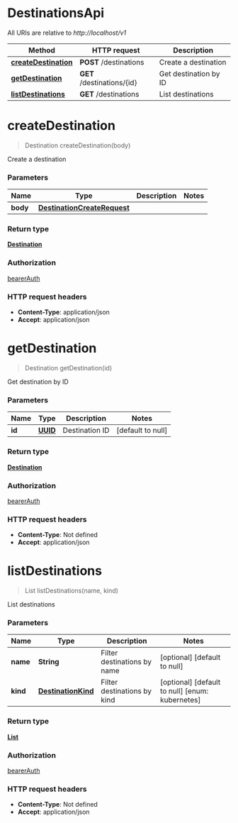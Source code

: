 # DestinationsApi

All URIs are relative to *http://localhost/v1*

Method | HTTP request | Description
------------- | ------------- | -------------
[**createDestination**](DestinationsApi.md#createDestination) | **POST** /destinations | Create a destination
[**getDestination**](DestinationsApi.md#getDestination) | **GET** /destinations/{id} | Get destination by ID
[**listDestinations**](DestinationsApi.md#listDestinations) | **GET** /destinations | List destinations


<a name="createDestination"></a>
# **createDestination**
> Destination createDestination(body)

Create a destination

### Parameters

Name | Type | Description  | Notes
------------- | ------------- | ------------- | -------------
 **body** | [**DestinationCreateRequest**](../Models/DestinationCreateRequest.md)|  |

### Return type

[**Destination**](../Models/Destination.md)

### Authorization

[bearerAuth](../README.md#bearerAuth)

### HTTP request headers

- **Content-Type**: application/json
- **Accept**: application/json

<a name="getDestination"></a>
# **getDestination**
> Destination getDestination(id)

Get destination by ID

### Parameters

Name | Type | Description  | Notes
------------- | ------------- | ------------- | -------------
 **id** | [**UUID**](../Models/.md)| Destination ID | [default to null]

### Return type

[**Destination**](../Models/Destination.md)

### Authorization

[bearerAuth](../README.md#bearerAuth)

### HTTP request headers

- **Content-Type**: Not defined
- **Accept**: application/json

<a name="listDestinations"></a>
# **listDestinations**
> List listDestinations(name, kind)

List destinations

### Parameters

Name | Type | Description  | Notes
------------- | ------------- | ------------- | -------------
 **name** | **String**| Filter destinations by name | [optional] [default to null]
 **kind** | [**DestinationKind**](../Models/.md)| Filter destinations by kind | [optional] [default to null] [enum: kubernetes]

### Return type

[**List**](../Models/Destination.md)

### Authorization

[bearerAuth](../README.md#bearerAuth)

### HTTP request headers

- **Content-Type**: Not defined
- **Accept**: application/json

